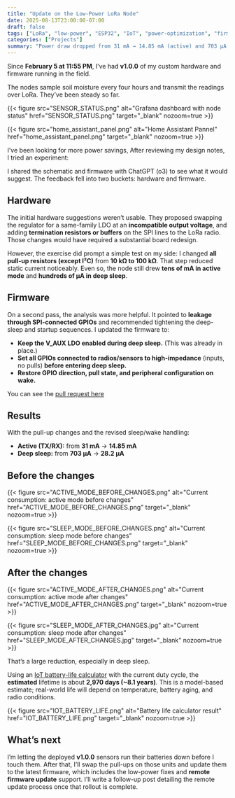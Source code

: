 ```yaml
---
title: "Update on the Low-Power LoRa Node"
date: 2025-08-13T23:00:00-07:00
draft: false
tags: ["LoRa", "low-power", "ESP32", "IoT", "power-optimization", "firmware"]
categories: ["Projects"]
summary: "Power draw dropped from 31 mA → 14.85 mA (active) and 703 µA → 28.2 µA (deep sleep) by raising most pull-ups to 100 kΩ and fixing GPIO states across sleep/wake."
---
```


Since **February 5 at 11:55 PM**, I’ve had **v1.0.0** of my custom hardware and firmware running in the field.

The nodes sample soil moisture every four hours and transmit the readings over LoRa. They’ve been steady so far.

{{< figure src="SENSOR_STATUS.png" alt="Grafana dashboard with node status" href="SENSOR_STATUS.png" target="_blank" nozoom=true >}}

{{< figure src="home_assistant_panel.png" alt="Home Assistant Pannel" href="home_assistant_panel.png" target="_blank" nozoom=true >}}

I’ve been looking for more power savings, After reviewing my design notes, I tried an experiment:

I shared the schematic and firmware with ChatGPT (o3) to see what it would suggest. The feedback fell into two buckets: hardware and firmware.

## Hardware

The initial hardware suggestions weren’t usable. They proposed swapping the regulator for a same-family LDO at an **incompatible output voltage**, and adding **termination resistors or buffers** on the SPI lines to the LoRa radio. Those changes would have required a substantial board redesign.

However, the exercise did prompt a simple test on my side: I changed **all pull-up resistors (except I²C)** from **10 kΩ to 100 kΩ**. That step reduced static current noticeably. Even so, the node still drew **tens of mA in active mode** and **hundreds of µA in deep sleep**.

## Firmware

On a second pass, the analysis was more helpful. It pointed to **leakage through SPI-connected GPIOs** and recommended tightening the deep-sleep and startup sequences. I updated the firmware to:

- **Keep the V_AUX LDO enabled during deep sleep.** (This was already in place.)
- **Set all GPIOs connected to radios/sensors to high-impedance** (inputs, no pulls) **before entering deep sleep.**
- **Restore GPIO direction, pull state, and peripheral configuration on wake.**

You can see the [pull request here](https://github.com/jescarri/lora-node/pull/7)

## Results

With the pull-up changes and the revised sleep/wake handling:

- **Active (TX/RX):** from **31 mA** → **14.85 mA**
- **Deep sleep:** from **703 µA** → **28.2 µA**

## Before the changes

{{< figure src="ACTIVE_MODE_BEFORE_CHANGES.png" alt="Current consumption: active mode before changes" href="ACTIVE_MODE_BEFORE_CHANGES.png" target="_blank" nozoom=true >}}

{{< figure src="SLEEP_MODE_BEFORE_CHANGES.png" alt="Current consumption: sleep mode before changes" href="SLEEP_MODE_BEFORE_CHANGES.png" target="_blank" nozoom=true >}}

## After the changes

{{< figure src="ACTIVE_MODE_AFTER_CHANGES.png" alt="Current consumption: active mode after changes" href="ACTIVE_MODE_AFTER_CHANGES.png" target="_blank" nozoom=true >}}

{{< figure src="SLEEP_MODE_AFTER_CHANGES.jpg" alt="Current consumption: sleep mode after changes" href="SLEEP_MODE_AFTER_CHANGES.jpg" target="_blank" nozoom=true >}}

That’s a large reduction, especially in deep sleep.

Using an [IoT battery-life calculator](https://www.of-things.de/battery-life-calculator.php) with the current duty cycle, the **estimated** lifetime is about **2,970 days (~8.1 years)**. This is a model-based estimate; real-world life will depend on temperature, battery aging, and radio conditions.

{{< figure src="IOT_BATTERY_LIFE.png" alt="Battery life calculator result" href="IOT_BATTERY_LIFE.png" target="_blank" nozoom=true >}}

## What’s next

I’m letting the deployed **v1.0.0** sensors run their batteries down before I touch them. After that, I’ll swap the pull-ups on those units and update them to the latest firmware, which includes the low-power fixes and **remote firmware update** support. I’ll write a follow-up post detailing the remote update process once that rollout is complete.
